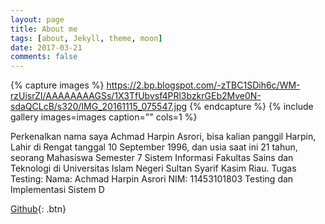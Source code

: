 ```yaml
---
layout: page
title: About me
tags: [about, Jekyll, theme, moon]
date: 2017-03-21
comments: false
---
```

    
<center><a href="http://taylantatli.github.io/Moon"><b></b></a></center>

{% capture images %}
    https://2.bp.blogspot.com/-zTBC1SDih6c/WM-rzUisrZI/AAAAAAAAGSs/1X3TfUbvsf4PRl3bzkrGEb2Mve0N-sdaQCLcB/s320/IMG_20161115_075547.jpg
{% endcapture %}
{% include gallery images=images caption="" cols=1 %}

Perkenalkan nama saya Achmad Harpin Asrori, bisa kalian panggil Harpin, Lahir di Rengat tanggal 10 September 1996, dan usia saat ini 21 tahun, seorang Mahasiswa Semester 7 Sistem Informasi Fakultas Sains dan Teknologi di Universitas Islam Negeri Sultan Syarif Kasim Riau.
Tugas Testing:
Nama: Achmad Harpin Asrori
NIM: 11453101803
Testing dan Implementasi Sistem D


      
[Github](https://github.com/harpinachmad){: .btn}
